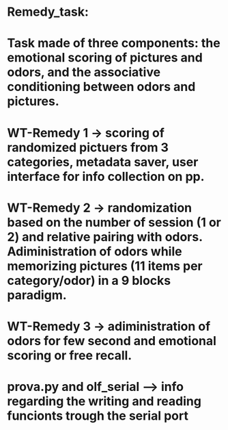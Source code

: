 # Remedy_task:

# Task made of three components: the emotional scoring of pictures and odors, and the associative conditioning between odors and pictures.
# WT-Remedy 1 -> scoring of randomized pictuers from 3 categories, metadata saver, user interface for info collection on pp.
# WT-Remedy 2 -> randomization based on the number of session (1 or 2) and relative pairing with odors. Adiministration of odors while memorizing pictures (11 items per category/odor) in a 9 blocks paradigm.
# WT-Remedy 3 -> adiministration of odors for few second and emotional scoring or free recall. 
# prova.py and olf_serial --> info regarding the writing and reading funcionts trough the serial port



